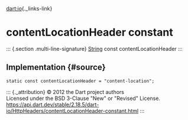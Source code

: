 [dart:io](../../dart-io/dart-io-library){._links-link}

contentLocationHeader constant
==============================

::: {.section .multi-line-signature}
[String](../../dart-core/string-class) const contentLocationHeader
:::

Implementation {#source}
--------------

``` {.language-dart data-language="dart"}
static const contentLocationHeader = "content-location";
```

::: {._attribution}
© 2012 the Dart project authors\
Licensed under the BSD 3-Clause \"New\" or \"Revised\" License.\
<https://api.dart.dev/stable/2.18.5/dart-io/HttpHeaders/contentLocationHeader-constant.html>
:::

